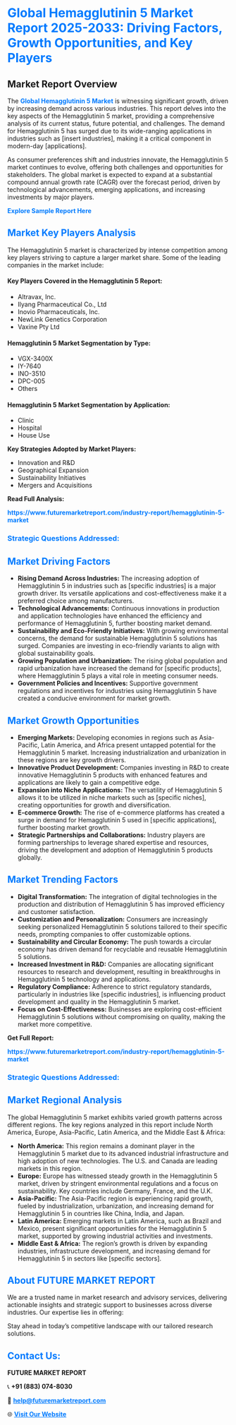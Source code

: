 <h1 style="color: #007BFF;">Global Hemagglutinin 5 Market Report 2025-2033: Driving Factors, Growth Opportunities, and Key Players</h1>

<section id="overview">
<h2>Market Report Overview</h2>
<p>The <a href="https://www.futuremarketreport.com/industry-report/hemagglutinin-5-market" style="color: #007BFF; text-decoration: none;"><strong>Global Hemagglutinin 5 Market</strong></a> is witnessing significant growth, driven by increasing demand across various industries. This report delves into the key aspects of the Hemagglutinin 5 market, providing a comprehensive analysis of its current status, future potential, and challenges. The demand for Hemagglutinin 5 has surged due to its wide-ranging applications in industries such as [insert industries], making it a critical component in modern-day [applications].</p>
<p>As consumer preferences shift and industries innovate, the Hemagglutinin 5 market continues to evolve, offering both challenges and opportunities for stakeholders. The global market is expected to expand at a substantial compound annual growth rate (CAGR) over the forecast period, driven by technological advancements, emerging applications, and increasing investments by major players.</p>
</section>

<section id="overview">
<p><a href="https://www.futuremarketreport.com/request-sample/reportId=53020" style="color: #007BFF; text-decoration: none;"><strong>Explore Sample Report Here</strong></a></p>
</section>

<section id="key-players">
<h2 style="color: #007BFF;">Market Key Players Analysis</h2>
<p>The Hemagglutinin 5 market is characterized by intense competition among key players striving to capture a larger market share. Some of the leading companies in the market include:</p>
<h4>Key Players Covered in the Hemagglutinin 5 Report:</h4>
<ul><li>Altravax, Inc.</li><li>Ilyang Pharmaceutical Co., Ltd</li><li>Inovio Pharmaceuticals, Inc.</li><li>NewLink Genetics Corporation</li><li>Vaxine Pty Ltd</li></ul>
<h4>Hemagglutinin 5 Market Segmentation by Type:</h4>
<ul><li>VGX-3400X</li><li>IY-7640</li><li>INO-3510</li><li>DPC-005</li><li>Others</li></ul>

<h4>Hemagglutinin 5 Market Segmentation by Application:</h4>
<ul><li>Clinic</li><li>Hospital</li><li>House Use</li></ul>
<p><strong>Key Strategies Adopted by Market Players:</strong></p>
<ul>
<li>Innovation and R&D</li>
<li>Geographical Expansion</li>
<li>Sustainability Initiatives</li>
<li>Mergers and Acquisitions</li>
</ul>
</section>

<section>
<p><strong>Read Full Analysis: </strong></p><a href="https://www.futuremarketreport.com/industry-report/hemagglutinin-5-market" style="color: #007BFF; text-decoration: none;"><strong>https://www.futuremarketreport.com/industry-report/hemagglutinin-5-market</strong></a>
<h3 style="color: #007BFF;">Strategic Questions Addressed:</h3>
</section>

<section id="driving-factors">
<h2 style="color: #007BFF;">Market Driving Factors</h2>
<ul>
<li><strong>Rising Demand Across Industries:</strong> The increasing adoption of Hemagglutinin 5 in industries such as [specific industries] is a major growth driver. Its versatile applications and cost-effectiveness make it a preferred choice among manufacturers.</li>
<li><strong>Technological Advancements:</strong> Continuous innovations in production and application technologies have enhanced the efficiency and performance of Hemagglutinin 5, further boosting market demand.</li>
<li><strong>Sustainability and Eco-Friendly Initiatives:</strong> With growing environmental concerns, the demand for sustainable Hemagglutinin 5 solutions has surged. Companies are investing in eco-friendly variants to align with global sustainability goals.</li>
<li><strong>Growing Population and Urbanization:</strong> The rising global population and rapid urbanization have increased the demand for [specific products], where Hemagglutinin 5 plays a vital role in meeting consumer needs.</li>
<li><strong>Government Policies and Incentives:</strong> Supportive government regulations and incentives for industries using Hemagglutinin 5 have created a conducive environment for market growth.</li>
</ul>
</section>

<section id="growth-opportunities">
<h2 style="color: #007BFF;">Market Growth Opportunities</h2>
<ul>
<li><strong>Emerging Markets:</strong> Developing economies in regions such as Asia-Pacific, Latin America, and Africa present untapped potential for the Hemagglutinin 5 market. Increasing industrialization and urbanization in these regions are key growth drivers.</li>
<li><strong>Innovative Product Development:</strong> Companies investing in R&D to create innovative Hemagglutinin 5 products with enhanced features and applications are likely to gain a competitive edge.</li>
<li><strong>Expansion into Niche Applications:</strong> The versatility of Hemagglutinin 5 allows it to be utilized in niche markets such as [specific niches], creating opportunities for growth and diversification.</li>
<li><strong>E-commerce Growth:</strong> The rise of e-commerce platforms has created a surge in demand for Hemagglutinin 5 used in [specific applications], further boosting market growth.</li>
<li><strong>Strategic Partnerships and Collaborations:</strong> Industry players are forming partnerships to leverage shared expertise and resources, driving the development and adoption of Hemagglutinin 5 products globally.</li>
</ul>
</section>

<section id="trending-factors">
<h2 style="color: #007BFF;">Market Trending Factors</h2>
<ul>
<li><strong>Digital Transformation:</strong> The integration of digital technologies in the production and distribution of Hemagglutinin 5 has improved efficiency and customer satisfaction.</li>
<li><strong>Customization and Personalization:</strong> Consumers are increasingly seeking personalized Hemagglutinin 5 solutions tailored to their specific needs, prompting companies to offer customizable options.</li>
<li><strong>Sustainability and Circular Economy:</strong> The push towards a circular economy has driven demand for recyclable and reusable Hemagglutinin 5 solutions.</li>
<li><strong>Increased Investment in R&D:</strong> Companies are allocating significant resources to research and development, resulting in breakthroughs in Hemagglutinin 5 technology and applications.</li>
<li><strong>Regulatory Compliance:</strong> Adherence to strict regulatory standards, particularly in industries like [specific industries], is influencing product development and quality in the Hemagglutinin 5 market.</li>
<li><strong>Focus on Cost-Effectiveness:</strong> Businesses are exploring cost-efficient Hemagglutinin 5 solutions without compromising on quality, making the market more competitive.</li>
</ul>
</section>

<section>
<p><strong>Get Full Report: </strong></p><a href="https://www.futuremarketreport.com/industry-report/hemagglutinin-5-market" style="color: #007BFF; text-decoration: none;"><strong>https://www.futuremarketreport.com/industry-report/hemagglutinin-5-market</strong></a>
<h3 style="color: #007BFF;">Strategic Questions Addressed:</h3>
</section>


<section id="regional-analysis">
<h2 style="color: #007BFF;">Market Regional Analysis</h2>
<p>The global Hemagglutinin 5 market exhibits varied growth patterns across different regions. The key regions analyzed in this report include North America, Europe, Asia-Pacific, Latin America, and the Middle East & Africa:</p>
<ul>
<li><strong>North America:</strong> This region remains a dominant player in the Hemagglutinin 5 market due to its advanced industrial infrastructure and high adoption of new technologies. The U.S. and Canada are leading markets in this region.</li>
<li><strong>Europe:</strong> Europe has witnessed steady growth in the Hemagglutinin 5 market, driven by stringent environmental regulations and a focus on sustainability. Key countries include Germany, France, and the U.K.</li>
<li><strong>Asia-Pacific:</strong> The Asia-Pacific region is experiencing rapid growth, fueled by industrialization, urbanization, and increasing demand for Hemagglutinin 5 in countries like China, India, and Japan.</li>
<li><strong>Latin America:</strong> Emerging markets in Latin America, such as Brazil and Mexico, present significant opportunities for the Hemagglutinin 5 market, supported by growing industrial activities and investments.</li>
<li><strong>Middle East & Africa:</strong> The region’s growth is driven by expanding industries, infrastructure development, and increasing demand for Hemagglutinin 5 in sectors like [specific sectors].</li>
</ul>
</section>

<footer>
<h2 style="color: #007BFF;">About FUTURE MARKET REPORT</h2>
<p>We are a trusted name in market research and advisory services, delivering actionable insights and strategic support to businesses across diverse industries. Our expertise lies in offering:</p>

<p>Stay ahead in today’s competitive landscape with our tailored research solutions.</p>

<h2 style="color: #007BFF;">Contact Us:</h2>
<p><strong>FUTURE MARKET REPORT</strong></p>
<p>📞 <strong>+91 (883) 074-8030</strong></p>
<p>📧 <strong><a href="mailto:help@futuremarketreport.com" style="color: #007BFF;">help@futuremarketreport.com</a></strong></p>
<p>🌐 <strong><a href="https://www.futuremarketreport.com/" style="color: #007BFF;">Visit Our Website</a></strong></p>
</footer>